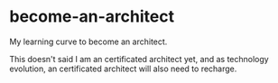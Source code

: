 # become-an-architect

My learning curve to become an architect.

This doesn't said I am an certificated architect yet, and as technology evolution, an certificated architect will also need to recharge.
